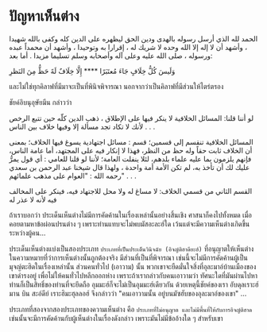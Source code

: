 # ปัญหาเห็นต่าง

الحمد لله الذي أرسل رسوله بالهدى ودين الحق ليظهره على الدين كله وكفى بالله شهيدا ، وأشهد أن لا إله إلا الله وحده لا شريك له ، إقرارا به وتوحيدا ، وأشهد أن محمداً عبده ورسوله ، صلى الله عليه وعلى آله وأصحابه وسلم تسليما مزيدا . أما بعد:

<i-quote center bold>
<p>
وَلَيسَ كُلُّ خِلَافٍ جَاءَ مُعتَبَرًا **** إِلَّا خِلَافٌ لَهً حَظُّ مِنَ النَظرِ

และไม่ใช่ทุกคิลาฟที่มีมาจะเป็นที่พินิจพิจารณา นอกจากว่าเป็นคิลาฟที่มีส่วนให้ไตร่ตรอง
</p>
</i-quote>

ชัยค์อิบนุอุษัยมีน กล่าวว่า
<i-quote>
<p>
لو أننا قلنا: المسائل الخلافية لا ينكر فيها على الإطلاق ، ذهب الدين كلّه حين تتبع الرخص لأنك لا تكاد تجد مسألة إلا وفيها خلاف بين الناس . . .

المسائل الخلافية تنقسم إلى قسمين؛ قسم : مسائل اجتهادية يسوغ فيها الخلاف؛ بمعنى أن الخلاف ثابت حقاً وله حظ من النظر، فهذا لا إنكار فيه على المجتهد، أما عامة الناس، فإنهم يلزمون بما عليه علماء بلدهم، لئلا ينفلت العامة؛ لأننا لو قلنا للعامي : أي قول يمرُّ عليك لك أن تأخذ به، لم تكن الأمة أمة واحدة ، ولهذا قال شيخنا عبد الرحمن بن سعدي رحمه الله : "العوام على مذهب علمائهم" . . .

القسم الثاني من قسمي الخلاف: لا مساغ له ولا محل للاجتهاد فيه، فينكر على المخالف فيه لأنه لا عذر له

ถ้าเราบอกว่า ประเด็นเห็นต่างไม่มีการคัดค้านในเรื่องเหล่านั้นอย่างสิ้นเชิง ศาสนาก็คงไปทั้งหมด เมื่อคอยตามหาข้อผ่อนปรนต่าง ๆ เพราะท่านแทบจะไม่พบมัสอะละฮ์ใด เว้นแต่จะมีความเห็นต่างเกิดขึ้นระหว่างผู้คน...

ประเด็นเห็นต่างแบ่งเป็นสองประเภท `ประเภทที่เป็นประเด็นวินิจฉัย (อิจญ์ติฮาดียะฮ์)` ที่อนุญาตให้เห็นต่าง ในความหมายที่ว่าการเห็นต่างนั้นถูกต้องจริง มีส่วนที่เป็นที่พิจารณา เช่นนี้จะไม่มีการคัดค้านผู้เป็นมุจญ์ตะฮิดในเรื่องเหล่านั้น ส่วนคนทั่วไป (เอาวาม) นั้น พวกเขาจะยืดมั่นใจสิ่งที่อุละมาอ์บ้านเมืองของเขาดำรงอยู่ เพื่อไม่ให้คนทั่วไปหลีกออกห่าง เพราะถ้าเรากล่าวกับคนเอาวามว่า ทัศนะใดที่มันผ่านไปหาท่านก็เป็นสิทธิ์ของท่านที่จะยึดถือ อุมมะฮ์ก็จะไม่เป็นอุมมะฮ์เดียวกัน ด้วยเหตุนี้ชัยค์ของเรา อับดุลเราะฮ์มาน บิน สะอ์ดีย์ เราะฮิมะฮุลลอฮ์ จึงกล่าวว่า "คนเอาวามนั้น อยู่บนมัซฮับของอุละมาอ์ของเขา" ...

ประเภทที่สองจากสองประเภทของความเห็นต่าง คือ `ประเภทที่ไม่อนุญาต และไม่มีพื้นที่ให้กับการอิจญ์ติฮาด` เช่นนั้นจะมีการคัดค้านกับผู้เห็นต่างในเรื่องดังกล่าว เพราะมันไม่มีข้ออ้างใด ๆ สำหรับเขา
</p>
</i-quote>

<i-posts title="อัพเดทล่าสุดบทความในหมวดนี้" suffix="/kilaf/" />
